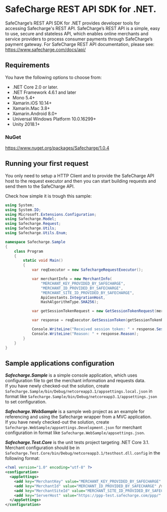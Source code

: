 # SafeCharge REST API SDK for .NET.

SafeCharge’s REST API SDK for .NET provides developer tools for accessing Safecharge's REST API. SafeCharge’s REST API is a simple, easy to use, secure and stateless API, which enables online merchants and service providers to process consumer payments through SafeCharge’s payment gateway. For SafeCharge REST API documentation, please see: https://www.safecharge.com/docs/api/


## Requirements

You have the following options to choose from:
- .NET Core 2.0 or later.
- .NET Framework 4.6.1 and later 
- Mono 5.4+
- Xamarin.iOS 10.14+
- Xamarin.Mac 3.8+
- Xamarin.Android 8.0+
- Universal Windows Platform 10.0.16299+
- Unity 2018.1+

### NuGet
https://www.nuget.org/packages/Safecharge/1.0.4

## Running your first request

You only need to setup a HTTP Client and to provide the SafeCharge API host to the request executor and then you can start building requests and send them to the SafeCharge API. 

Check how simple it is trough this sample:

```c#
using System;
using System.IO;
using Microsoft.Extensions.Configuration;
using Safecharge.Model;
using Safecharge.Request;
using Safecharge.Utils;
using Safecharge.Utils.Enum;

namespace Safecharge.Sample
{
    class Program
    {
        static void Main()
        {
            var reqExecutor = new SafechargeRequestExecutor();

            var merchantInfo = new MerchantInfo(
                "MERCHANT_KEY_PROVIDED_BY_SAFECHARGE",
                "MERCHANT_ID_PROVIDED_BY_SAFECHARGE",
                "MERCHANT_SITE_ID_PROVIDED_BY_SAFECHARGE",
                ApiConstants.IntegrationHost,
                HashAlgorithmType.SHA256);

            var getSessionTokenRequest = new GetSessionTokenRequest(merchantInfo);

            var response = reqExecutor.GetSessionToken(getSessionTokenRequest).GetAwaiter().GetResult();

            Console.WriteLine("Received session token: " + response.SessionToken);
            Console.WriteLine("Reason: " + response.Reason);
        }
    }
}

```
## Sample applications configuration

***Safecharge.Sample*** is a simple console application, which uses configuration file to get the merchant information and requests data. <br>
If you have newly checked-out the solution, create `Safecharge.Sample/bin/Debug/netcoreapp3.1/appsettings.local.json` in format like `Safecharge.Sample/bin/Debug/netcoreapp3.1/appsettings.json` to set configuration.

***Safecharge.WebSample***  is a sample web project as an example for referencing and using the Safecharge wrapper from a MVC application. <br>
If you have newly checked-out the solution, create `Safecharge.WebSample/appsettings.Development.json` for merchant configuration in format like `Safecharge.WebSample/appsettings.json`.

***Safecharge.Test.Core*** is the unit tests project targeting .NET Core 3.1. Merchant configuration should be in `Safecharge.Test.Core/bin/Debug/netcoreapp3.1/testhost.dll.config` in the following format:
```xml
<?xml version="1.0" encoding="utf-8" ?>
<configuration>
  <appSettings>
    <add key="MerchantKey" value="MERCHANT_KEY_PROVIDED_BY_SAFECHARGE" />
	<add key="MerchantId" value="MERCHANT_ID_PROVIDED_BY_SAFECHARGE" />
	<add key="MerchantSiteId" value="MERCHANT_SITE_ID_PROVIDED_BY_SAFECHARGE" />
	<add key="ServerHost" value="https://ppp-test.safecharge.com/ppp/" />
  </appSettings>
</configuration>
```
